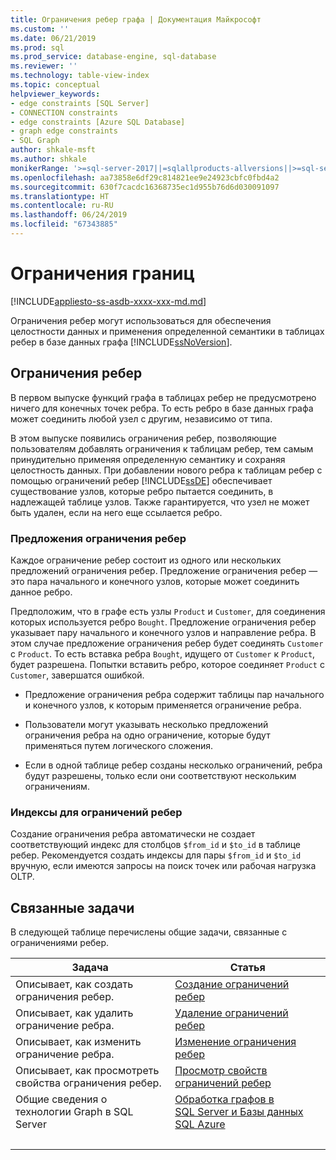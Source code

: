 ```yaml
---
title: Ограничения ребер графа | Документация Майкрософт
ms.custom: ''
ms.date: 06/21/2019
ms.prod: sql
ms.prod_service: database-engine, sql-database
ms.reviewer: ''
ms.technology: table-view-index
ms.topic: conceptual
helpviewer_keywords:
- edge constraints [SQL Server]
- CONNECTION constraints
- edge constraints [Azure SQL Database]
- graph edge constraints
- SQL Graph
author: shkale-msft
ms.author: shkale
monikerRange: '>=sql-server-2017||=sqlallproducts-allversions||>=sql-server-linux-2017||=azuresqldb-mi-current||=azuresqldb-current'
ms.openlocfilehash: aa73858e6df29c814821ee9e24923cbfc0fbd4a2
ms.sourcegitcommit: 630f7cacdc16368735ec1d955b76d6d030091097
ms.translationtype: HT
ms.contentlocale: ru-RU
ms.lasthandoff: 06/24/2019
ms.locfileid: "67343885"
---
```

# <a name="edge-constraints"></a>Ограничения границ

[!INCLUDE[appliesto-ss-asdb-xxxx-xxx-md.md](../../includes/appliesto-ss-asdb-xxxx-xxx-md.md)]

Ограничения ребер могут использоваться для обеспечения целостности данных и применения определенной семантики в таблицах ребер в базе данных графа [!INCLUDE[ssNoVersion](../../includes/ssnoversion-md.md)].

##  <a name="Connection"></a> Ограничения ребер
 В первом выпуске функций графа в таблицах ребер не предусмотрено ничего для конечных точек ребра. То есть ребро в базе данных графа может соединить любой узел с другим, независимо от типа. 

 В этом выпуске появились ограничения ребер, позволяющие пользователям добавлять ограничения к таблицам ребер, тем самым принудительно применяя определенную семантику и сохраняя целостность данных. При добавлении нового ребра к таблицам ребер с помощью ограничений ребер [!INCLUDE[ssDE](../../includes/ssde-md.md)] обеспечивает существование узлов, которые ребро пытается соединить, в надлежащей таблице узлов. Также гарантируется, что узел не может быть удален, если на него еще ссылается ребро. 

 ### <a name="edge-constraint-clauses"></a>Предложения ограничения ребер
 Каждое ограничение ребер состоит из одного или нескольких предложений ограничения ребер. Предложение ограничения ребер — это пара начального и конечного узлов, которые может соединить данное ребро. 

 Предположим, что в графе есть узлы `Product` и `Customer`, для соединения которых используется ребро `Bought`. Предложение ограничения ребер указывает пару начального и конечного узлов и направление ребра. В этом случае предложение ограничения ребер будет соединять `Customer` с `Product`. То есть вставка ребра `Bought`, идущего от `Customer` к `Product`, будет разрешена. Попытки вставить ребро, которое соединяет `Product` с `Customer`, завершатся ошибкой. 
  
- Предложение ограничения ребра содержит таблицы пар начального и конечного узлов, к которым применяется ограничение ребра. 
  
- Пользователи могут указывать несколько предложений ограничения ребра на одно ограничение, которые будут применяться путем логического сложения.

- Если в одной таблице ребер созданы несколько ограничений, ребра будут разрешены, только если они соответствуют нескольким ограничениям.
  
### <a name="indexes-on-edge-constraints"></a>Индексы для ограничений ребер
 Создание ограничения ребра автоматически не создает соответствующий индекс для столбцов `$from_id` и `$to_id` в таблице ребер. Рекомендуется создать индексы для пары `$from_id` и `$to_id` вручную, если имеются запросы на поиск точек или рабочая нагрузка OLTP. 

##  <a name="Tasks"></a> Связанные задачи  
 В следующей таблице перечислены общие задачи, связанные с ограничениями ребер.  
  
|Задача|Статья|  
|----------|-----------|  
|Описывает, как создать ограничения ребер.|[Создание ограничений ребер](../../relational-databases/tables/create-edge-constraints.md)|  
|Описывает, как удалить ограничение ребра.|[Удаление ограничений ребер](../../relational-databases/tables/delete-edge-constraint.md)|  
|Описывает, как изменить ограничение ребра.|[Изменение ограничения ребер](../../relational-databases/tables/modify-edge-constraint.md)|  
|Описывает, как просмотреть свойства ограничения ребер.|[Просмотр свойств ограничений ребер](../../relational-databases/tables/view-edge-constraint-properties.md)|  
| Общие сведения о технологии Graph в SQL Server | [Обработка графов в SQL Server и Базы данных SQL Azure](../graphs/sql-graph-overview.md) |
| &nbsp; | &nbsp; |
